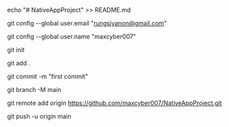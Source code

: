 echo "# NativeAppProject" >> README.md

git config --global user.email "rungsiyanon@gmail.com"

git config --global user.name "maxcyber007"

git init

git add .

git commit -m "first commit"

git branch -M main

git remote add origin https://github.com/maxcyber007/NativeAppProject.git

git push -u origin main